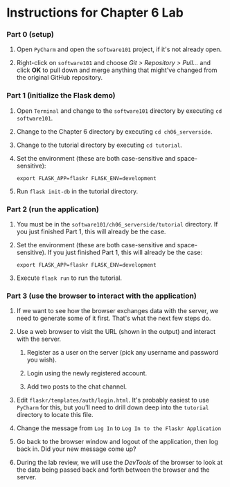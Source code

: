 # Instructions for Chapter 6 Lab

### Part 0 (setup)

1. Open `PyCharm` and open the `software101` project, if it's not
   already open.

2. Right-click on `software101` and choose _Git \> Repository \>
   Pull..._ and click **OK** to pull down and merge anything that
   might've changed from the original GitHub repository.

### Part 1 (initialize the Flask demo)

1. Open `Terminal` and change to the `software101` directory by
   executing `cd software101`.

2. Change to the Chapter 6 directory by executing `cd ch06_serverside`.

3. Change to the tutorial directory by executing `cd tutorial`.

4. Set the environment (these are both case-sensitive and
   space-sensitive):

   `export FLASK_APP=flaskr FLASK_ENV=development`

5. Run `flask init-db` in the tutorial directory.

### Part 2 (run the application)

1. You must be in the `software101/ch06_serverside/tutorial` directory.
   If you just finished Part 1, this will already be the case.

2. Set the environment (these are both case-sensitive and
   space-sensitive). If you just finished Part 1, this will already be
   the case:

    `export FLASK_APP=flaskr FLASK_ENV=development`

3. Execute `flask run` to run the tutorial.

### Part 3 (use the browser to interact with the application)

1. If we want to see how the browser exchanges data with the server, we
   need to generate some of it first. That's what the next few steps do.

2. Use a web browser to visit the URL (shown in the output) and interact
   with the server.

   1.  Register as a user on the server (pick any username and password
       you wish).

   2.  Login using the newly registered account.

   3.  Add two posts to the chat channel.

3. Edit `flaskr/templates/auth/login.html`. It's probably easiest to use
   `PyCharm` for this, but you'll need to drill down deep into the
   `tutorial` directory to locate this file.

4. Change the message from `Log In` to `Log In to the Flaskr
   Application`

5. Go back to the browser window and logout of the application, then log
   back in. Did your new message come up?

6. During the lab review, we will use the _DevTools_ of the browser to
   look at the data being passed back and forth between the browser and
   the server.

